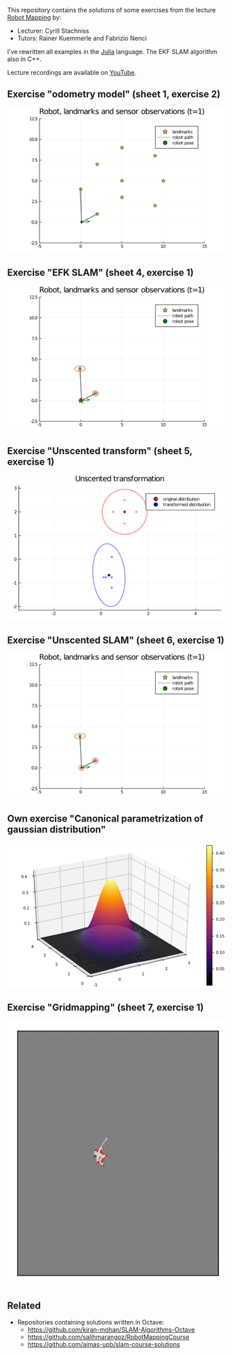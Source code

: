 This repository contains the solutions of some exercises from the lecture [Robot Mapping](http://ais.informatik.uni-freiburg.de/teaching/ws13/mapping/) by:

- Lecturer: Cyrill Stachniss
- Tutors: Rainer Kuemmerle and Fabrizio Nenci

I've rewritten all examples in the [Julia](https://julialang.org) language. The EKF SLAM algorithm also in C++.

Lecture recordings are available on [YouTube](https://www.youtube.com/playlist?list=PLgnQpQtFTOGQrZ4O5QzbIHgl3b1JHimN_).

## Exercise "odometry model" (sheet 1, exercise 2)

![](sheet1-ex2_odometry-model/julia/state.gif)

## Exercise "EFK SLAM" (sheet 4, exercise 1)

![](sheet4-ex1_ekf-slam/julia/state.gif)

## Exercise "Unscented transform" (sheet 5, exercise 1)

![](sheet5-ex1_unscented-transform/julia/unscented_transform.png)

## Exercise "Unscented SLAM" (sheet 6, exercise 1)

![](sheet6-ex1_ukf-slam/julia/state.gif)

## Own exercise "Canonical parametrization of gaussian distribution"

![](information-form/julia/PDF.png)

## Exercise "Gridmapping" (sheet 7, exercise 1)

![](sheet7-ex1_gridmapping/julia/grid.gif)

## Related

- Repositories containing solutions written in Octave:
    - https://github.com/kiran-mohan/SLAM-Algorithms-Octave
    - https://github.com/salihmarangoz/RobotMappingCourse
    - https://github.com/aimas-upb/slam-course-solutions
